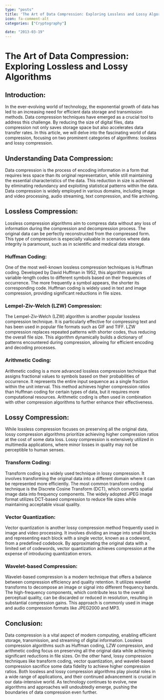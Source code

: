 ```yaml
---
type: "posts"
title: 'The Art of Data Compression: Exploring Lossless and Lossy Algorithms'
icon: fa-comment-alt
categories: ["Cryptography"]

date: "2013-03-19"
---
```




# The Art of Data Compression: Exploring Lossless and Lossy Algorithms

## Introduction:
In the ever-evolving world of technology, the exponential growth of data has led to an increasing need for efficient data storage and transmission methods. Data compression techniques have emerged as a crucial tool to address this challenge. By reducing the size of digital files, data compression not only saves storage space but also accelerates data transfer rates. In this article, we will delve into the fascinating world of data compression, focusing on two prominent categories of algorithms: lossless and lossy compression.

## Understanding Data Compression:
Data compression is the process of encoding information in a form that requires less space than its original representation, while still maintaining the essential characteristics of the data. This reduction in size is achieved by eliminating redundancy and exploiting statistical patterns within the data. Data compression is widely employed in various domains, including image and video processing, audio streaming, text compression, and file archiving.

## Lossless Compression:
Lossless compression algorithms aim to compress data without any loss of information during the compression and decompression process. The original data can be perfectly reconstructed from the compressed form. This type of compression is especially valuable in scenarios where data integrity is paramount, such as in scientific and medical data storage.

### Huffman Coding:
One of the most well-known lossless compression techniques is Huffman coding. Developed by David Huffman in 1952, this algorithm assigns variable-length codes to different symbols based on their frequencies of occurrence. The more frequently a symbol appears, the shorter its corresponding code. Huffman coding is widely used in text and image compression, providing significant reductions in file sizes.

### Lempel-Ziv-Welch (LZW) Compression:
The Lempel-Ziv-Welch (LZW) algorithm is another popular lossless compression technique. It is particularly effective for compressing text and has been used in popular file formats such as GIF and TIFF. LZW compression replaces repeated patterns with shorter codes, thus reducing the overall file size. This algorithm dynamically builds a dictionary of patterns encountered during compression, allowing for efficient encoding and decoding processes.

### Arithmetic Coding:
Arithmetic coding is a more advanced lossless compression technique that assigns fractional values to symbols based on their probabilities of occurrence. It represents the entire input sequence as a single fraction within the unit interval. This method achieves higher compression ratios than Huffman coding for certain types of data, but it requires more computational resources. Arithmetic coding is often used in combination with other compression algorithms to further enhance their effectiveness.

## Lossy Compression:
While lossless compression focuses on preserving all the original data, lossy compression algorithms prioritize achieving higher compression ratios at the cost of some data loss. Lossy compression is extensively utilized in multimedia applications, where minor losses in quality may not be perceptible to human senses.

### Transform Coding:
Transform coding is a widely used technique in lossy compression. It involves transforming the original data into a different domain where it can be represented more efficiently. The most common transform coding technique is the Discrete Cosine Transform (DCT), which converts spatial image data into frequency components. The widely adopted JPEG image format utilizes DCT-based compression to reduce file sizes while maintaining acceptable visual quality.

### Vector Quantization:
Vector quantization is another lossy compression method frequently used in image and video processing. It involves dividing an image into small blocks and representing each block with a single vector, known as a codeword, from a predefined codebook. By approximating the original data with a limited set of codewords, vector quantization achieves compression at the expense of introducing quantization errors.

### Wavelet-based Compression:
Wavelet-based compression is a modern technique that offers a balance between compression efficiency and quality retention. It utilizes wavelet transforms to decompose an image or signal into different frequency bands. The high-frequency components, which contribute less to the overall perceptual quality, can be discarded or reduced in resolution, resulting in substantial compression gains. This approach is commonly used in image and audio compression formats like JPEG2000 and MP3.

## Conclusion:
Data compression is a vital aspect of modern computing, enabling efficient storage, transmission, and streaming of digital information. Lossless compression algorithms such as Huffman coding, LZW compression, and arithmetic coding focus on preserving all the original data while achieving significant reductions in file sizes. On the other hand, lossy compression techniques like transform coding, vector quantization, and wavelet-based compression sacrifice some data fidelity to achieve higher compression ratios. Both lossless and lossy compression algorithms play pivotal roles in a wide range of applications, and their continued advancement is crucial in our data-intensive world. As technology continues to evolve, new algorithms and approaches will undoubtedly emerge, pushing the boundaries of data compression even further.